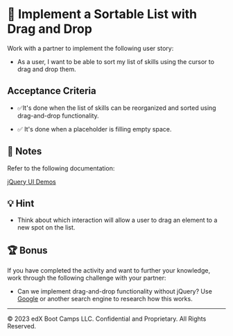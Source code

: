 # 📖 Implement a Sortable List with Drag and Drop

Work with a partner to implement the following user story:

* As a user, I want to be able to sort my list of skills using the cursor to drag and drop them.

## Acceptance Criteria

* ✅It's done when the list of skills can be reorganized and sorted using drag-and-drop functionality.

* ✅ It's done when a placeholder is filling empty space.

## 📝 Notes

Refer to the following documentation: 

[jQuery UI Demos](https://jqueryui.com/demos/)

## 💡 Hint

* Think about which interaction will allow a user to drag an element to a new spot on the list.

## 🏆 Bonus

If you have completed the activity and want to further your knowledge, work through the following challenge with your partner:

* Can we implement drag-and-drop functionality without jQuery? Use [Google](https://www.google.com) or another search engine to research how this works.

---

© 2023 edX Boot Camps LLC. Confidential and Proprietary. All Rights Reserved.
